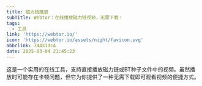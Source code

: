 ```yaml
---
title: 磁力链播放
subTitle: Webtor：在线播放磁力链视频，无需下载！
tags:
  - 工具
link: 'https://webtor.io/'
icon: 'https://webtor.io/assets/night/favicon.svg'
abbrlink: 74431dc4
date: 2025-03-04 21:45:23
---
```


这是一个实用的在线工具，支持直接播放磁力链或BT种子文件中的视频。虽然播放时可能存在卡顿问题，但它为你提供了一种无需下载即可观看视频的便捷方式。